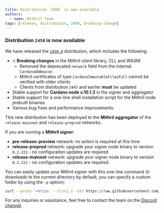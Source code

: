 ```yaml
---
title: Distribution `2450` is now available
authors:
  - name: Mithril Team
tags: [release, distribution, 2450, breaking-change]
---
```


### Distribution `2450` is now available

We have released the [`2450.0`](https://github.com/input-output-hk/mithril/releases/tag/2450.0) distribution, which includes the following:

- :fire: **Breaking changes** in the Mithril client library, CLI, and WASM:
  - Removed the deprecated `network` field from the internal `CardanoDbBeacon`
  - Mithril certificates of type `CardanoImmutableFilesFull` cannot be verified with older clients
  - Clients from distribution `2445` and earlier **must** be updated
- Stable support for **Cardano node v.10.1.3** in the signer and aggregator
- Stable support for a one-line shell installation script for the Mithril node prebuilt binaries
- Various bug fixes and performance improvements.

This new distribution has been deployed to the **Mithril aggregator** of the `release-mainnet` and `release-preprod` networks.

If you are running a **Mithril signer**:

- **pre-release-preview** network: no action is required at this time
- **release-preprod** network: upgrade your signer node binary to version `0.2.221` - no configuration updates are required
- **release-mainnet** network: upgrade your signer node binary to version `0.2.221` - no configuration updates are required.

You can easily update your Mithril signer with this one-line command (it downloads to the current directory by default; you can specify a custom folder by using the `-p` option):

```bash
curl --proto '=https' --tlsv1.2 -sSf https://raw.githubusercontent.com/input-output-hk/mithril/refs/heads/main/mithril-install.sh | sh -s -- -c mithril-signer -d 2450.0 -p $(pwd)
```

For any inquiries or assistance, feel free to contact the team on the [Discord channel](https://discord.gg/5kaErDKDRq).
